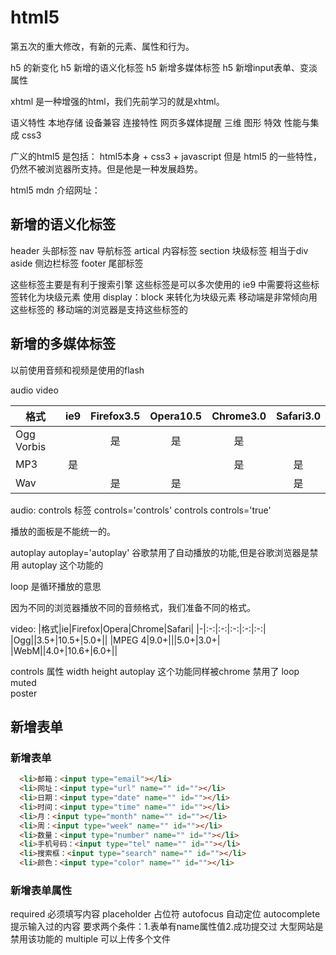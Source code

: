 # html5
第五次的重大修改，有新的元素、属性和行为。

h5 的新变化
h5 新增的语义化标签
h5 新增多媒体标签
h5 新增input表单、变淡属性

xhtml 是一种增强的html，我们先前学习的就是xhtml。

语义特性
本地存储
设备兼容
连接特性
网页多媒体提醒
三维
图形
特效
性能与集成
css3


广义的html5 是包括： html5本身 + css3 + javascript
但是 html5 的一些特性，仍然不被浏览器所支持。但是他是一种发展趋势。

html5 mdn 介绍网址： 

## 新增的语义化标签

header 头部标签
nav 导航标签
artical 内容标签
section 块级标签 相当于div
aside 侧边栏标签
footer 尾部标签

这些标签主要是有利于搜索引擎
这些标签是可以多次使用的
ie9 中需要将这些标签转化为块级元素  使用 display：block 来转化为块级元素
移动端是非常倾向用这些标签的  移动端的浏览器是支持这些标签的

## 新增的多媒体标签

以前使用音频和视频是使用的flash

audio
video


|格式|ie9|Firefox3.5|Opera10.5|Chrome3.0|Safari3.0|
|-|:-:|:-:|:-:|:-:|:-:|
|Ogg Vorbis||是|是|是||
|MP3|是|||是|是|
|Wav||是|是||是|

audio:
controls 标签  controls='controls'  controls  controls='true'

播放的面板是不能统一的。

autoplay  autoplay='autoplay' 谷歌禁用了自动播放的功能,但是谷歌浏览器是禁用 autoplay 这个功能的

loop 是循环播放的意思

因为不同的浏览器播放不同的音频格式，我们准备不同的格式。

video:
|格式|ie|Firefox|Opera|Chrome|Safari|
|-|:-:|:-:|:-:|:-:|:-:|
|Ogg||3.5+|10.5+|5.0+||
|MPEG 4|9.0+|||5.0+|3.0+|
|WebM||4.0+|10.6+|6.0+||

controls 属性
width
height
autoplay  这个功能同样被chrome 禁用了
loop
muted  
poster 

## 新增表单

### 新增表单
```html
  <li>邮箱：<input type="email"></li>
  <li>网址：<input type="url" name="" id=""></li>
  <li>日期：<input type="date" name="" id=""></li>
  <li>时间：<input type="time" name="" id=""></li>
  <li>月：<input type="month" name="" id=""></li>
  <li>周：<input type="week" name="" id=""></li>
  <li>数量：<input type="number" name="" id=""></li>
  <li>手机号码：<input type="tel" name="" id=""></li>
  <li>搜索框：<input type="search" name="" id=""></li>
  <li>颜色：<input type="color" name="" id=""></li>
```

### 新增表单属性

required  必须填写内容
placeholder  占位符
autofocus  自动定位
autocomplete  提示输入过的内容  要求两个条件：1.表单有name属性值2.成功提交过   大型网站是禁用该功能的
multiple     可以上传多个文件


